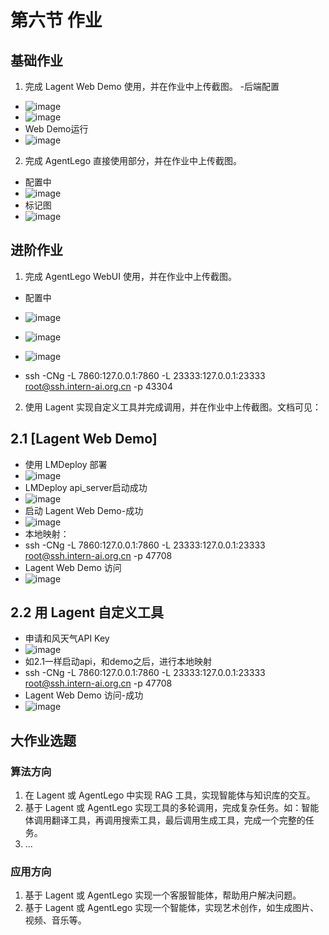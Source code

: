 # 第六节 作业


## 基础作业

1. 完成 Lagent Web Demo 使用，并在作业中上传截图。
 -后端配置
- ![image](https://github.com/Mlinfeng/InternLM2/assets/50072711/ae3149a2-806a-48aa-a1e3-335b8a9cf29d)
- ![image](https://github.com/Mlinfeng/InternLM2/assets/50072711/56638716-af2c-442a-9cb2-2af6d1539469)
- Web Demo运行
- ![image](https://github.com/Mlinfeng/InternLM2/assets/50072711/d831ca48-f2df-4072-994f-6e0e6fc2090e)



2. 完成 AgentLego 直接使用部分，并在作业中上传截图。
- 配置中
- ![image](https://github.com/Mlinfeng/InternLM2/assets/50072711/46623071-d919-483f-a55d-fcd6df645eac)
- 标记图
- ![image](https://github.com/Mlinfeng/InternLM2/assets/50072711/6afe8b69-cc32-446d-b3c1-b6cb613a90c6)



## 进阶作业

1. 完成 AgentLego WebUI 使用，并在作业中上传截图。
  - 配置中
- ![image](https://github.com/Mlinfeng/InternLM2/assets/50072711/b35ca5ad-a175-4852-b95b-265bf5c91052)
- ![image](https://github.com/Mlinfeng/InternLM2/assets/50072711/b6d1fe59-ef73-46f7-bb85-cc5195712e4a)
- ![image](https://github.com/Mlinfeng/InternLM2/assets/50072711/6b55c6ea-dc59-4f5e-89dc-d55d62b012e2)


- ssh -CNg -L 7860:127.0.0.1:7860 -L 23333:127.0.0.1:23333 root@ssh.intern-ai.org.cn -p 43304
2. 使用 Lagent 实现自定义工具并完成调用，并在作业中上传截图。文档可见：
## 2.1  [Lagent Web Demo]
   - 使用 LMDeploy 部署
   - ![image](https://github.com/Mlinfeng/InternLM2/assets/50072711/c11d910d-92e8-455c-b550-243f17425e99)
   -  LMDeploy api_server启动成功
   -  ![image](https://github.com/Mlinfeng/InternLM2/assets/50072711/709f1a1a-e03e-4477-b14d-b279ae28038b)
   -  启动 Lagent Web Demo-成功
   -  ![image](https://github.com/Mlinfeng/InternLM2/assets/50072711/be387ad1-d29b-4ac6-b5b9-955835bc0684)
   -  本地映射：
   -  ssh -CNg -L 7860:127.0.0.1:7860 -L 23333:127.0.0.1:23333 root@ssh.intern-ai.org.cn -p 47708
   -  Lagent Web Demo 访问
   -  ![image](https://github.com/Mlinfeng/InternLM2/assets/50072711/d44c5b3a-f60a-41af-8666-c7a77bd24a28)

## 2.2 用 Lagent 自定义工具
   - 申请和风天气API Key
   - ![image](https://github.com/Mlinfeng/InternLM2/assets/50072711/818b3e63-53af-422f-8c7a-d6f879e4cb0f)
   - 如2.1一样启动api，和demo之后，进行本地映射
   - ssh -CNg -L 7860:127.0.0.1:7860 -L 23333:127.0.0.1:23333 root@ssh.intern-ai.org.cn -p 47708
   - Lagent Web Demo 访问-成功
   - ![image](https://github.com/Mlinfeng/InternLM2/assets/50072711/287de950-2299-42f5-b9cb-2f999d5da082)





## 大作业选题

### 算法方向

1. 在 Lagent 或 AgentLego 中实现 RAG 工具，实现智能体与知识库的交互。
2. 基于 Lagent 或 AgentLego 实现工具的多轮调用，完成复杂任务。如：智能体调用翻译工具，再调用搜索工具，最后调用生成工具，完成一个完整的任务。
3. ...

### 应用方向

1. 基于 Lagent 或 AgentLego 实现一个客服智能体，帮助用户解决问题。
2. 基于 Lagent 或 AgentLego 实现一个智能体，实现艺术创作，如生成图片、视频、音乐等。


